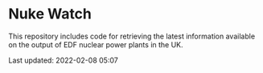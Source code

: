 # Nuke Watch

This repository includes code for retrieving the latest information available on the output of EDF nuclear power plants in the UK.

Last updated: 2022-02-08 05:07